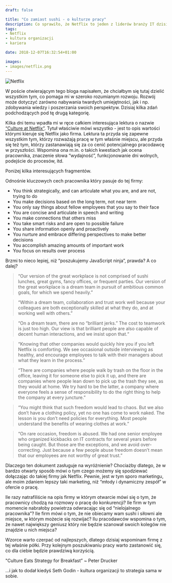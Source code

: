```yaml
---
draft: false

title: "Co zamiast sushi - o kulturze pracy"
description: Co sprawiło, że Netflix to jeden z liderów branży IT dzisiejszych czasów?
tags:
- Netflix
- kultura organizacji
- kariera

date: 2018-12-07T16:32:54+01:00

images:
- images/netflix.png
---
```


![Netflix](/images/netflix.png)

W poście otwierającym tego bloga napisałem, że chciałbym się tutaj dzielić wszystkim tym, co pomaga mi w szeroko rozumianym rozwoju. Rozwój może dotyczyć zarówno nabywania twardych umiejętności, jak i np. zdobywania wiedzy i poszerzania swoich perspektyw. Dzisiaj kilka zdań podchodzących pod tę drugą kategorię.

Kilka dni temu wpadła mi w ręce całkiem interesująca lektura o nazwie [“Culture at Netflix”](https://jobs.netflix.com/culture). Tytuł właściwie mówi wszystko - jest to opis wartości którymi kieruje się Netflix jako firma. Lektura ta przyda się zapewne wszystkim tym, którzy rozważają pracę w tym właśnie miejscu, ale przyda się też tym, którzy zastanawiają się za co cenić potencjalnego pracodawcę w przyszłości. Wspomina ona m.in. o takich kwestiach jak ocena pracownika, znaczenie słowa “wydajność”, funkcjonowanie dni wolnych, podejście do procesów, itd.

Poniżej kilka interesujących fragmentów.

Odnośnie kluczowych cech pracownika który pasuje do tej firmy:

* You think strategically, and can articulate what you are, and are not, trying to do
* You make decisions based on the long term, not near term
* You only say things about fellow employees that you say to their face
* You are concise and articulate in speech and writing
* You make connections that others miss
* You take smart risks and are open to possible failure
* You share information openly and proactively
* You nurture and embrace differing perspectives to make better decisions
* You accomplish amazing amounts of important work
* You focus on results over process

Brzmi to nieco lepiej, niż “poszukujemy JavaScript ninja”, prawda? A co dalej?

> “Our version of the great workplace is not comprised of sushi lunches, great gyms, fancy offices, or frequent parties. Our version of the great workplace is a dream team in pursuit of ambitious common goals, for which we spend heavily.”

> “Within a dream team, collaboration and trust work well because your colleagues are both exceptionally skilled at what they do, and at working well with others.”

> “On a dream team, there are no “brilliant jerks.” The cost to teamwork is just too high. Our view is that brilliant people are also capable of decent human interactions, and we insist upon that.“

> “Knowing that other companies would quickly hire you if you left Netflix is comforting. We see occasional outside interviewing as healthy, and encourage employees to talk with their managers about what they learn in the process.”

> “There are companies where people walk by trash on the floor in the office, leaving it for someone else to pick it up, and there are companies where people lean down to pick up the trash they see, as they would at home. We try hard to be the latter, a company where everyone feels a sense of responsibility to do the right thing to help the company at every juncture.”

> “You might think that such freedom would lead to chaos. But we also don’t have a clothing policy, yet no one has come to work naked. The lesson is you don’t need policies for everything. Most people understand the benefits of wearing clothes at work.”

> “On rare occasion, freedom is abused. We had one senior employee who organized kickbacks on IT contracts for several years before being caught. But those are the exceptions, and we avoid over-correcting. Just because a few people abuse freedom doesn’t mean that our employees are not worthy of great trust.”

Dlaczego ten dokument zasługuje na wyróżnienie? Chociażby dlatego, że w bardzo otwarty sposób mówi o tym czego możemy się spodziewać dołączając do takiej firmy jak Netflix. Pewnie, jest w tym sporo marketingu, ale moim zdaniem lepszy taki marketing, niż “młody i dynamiczny zespół” w ofercie o pracę.

Ile razy natrafiliście na opis firmy w którym otwarcie mówi się o tym, że pracownicy chodzą na rozmowy o pracę do konkurencji? Ile firm w tym momencie nabrałoby powietrza odwracając się od “nielojalnego pracownika”? Ile firm mówi o tym, że nie obiecamy wam sushi i siłowni ale miejsce, w którym możecie się rozwijać? Ilu pracodawców wspomina o tym, że nawet największy geniusz który nie będzie szanował swoich kolegów nie znajdzie u nich miejsca?

Wzorce warto czerpać od najlepszych, dlatego dzisiaj wspominam firmę z tej właśnie półki. Przy kolejnym poszukiwaniu pracy warto zastanowić się, co dla ciebie będzie prawdziwą korzyścią.

"Culture Eats Strategy for Breakfast” ~ Peter Drucker

...i jak to dodał kiedyś Seth Godin - kultura organizacji to strategia sama w sobie.
